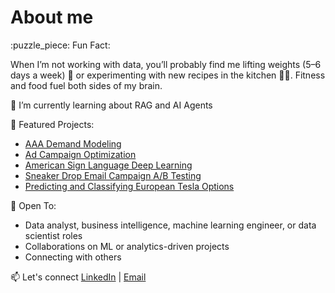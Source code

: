 # About me

:puzzle_piece: Fun Fact:

When I’m not working with data, you’ll probably find me lifting weights (5–6 days a week) 💪 or experimenting with new recipes in the kitchen 👨‍🍳. Fitness and food fuel both sides of my brain.

🌱 I’m currently learning about RAG and AI Agents

📌 Featured Projects:
- [AAA Demand Modeling](https://github.com/ssithimo/aaa-demand-modeling) 
- [Ad Campaign Optimization](https://github.com/ssithimo/ad-campaign-optimization)
- [American Sign Language Deep Learning](https://github.com/ssithimo/deep-learning-asl)
- [Sneaker Drop Email Campaign A/B Testing](https://github.com/ssithimo/sneaker-drop-campaign)
- [Predicting and Classifying European Tesla Options](https://github.com/ssithimo/tesla-options-ml)

:door: Open To:
- Data analyst, business intelligence, machine learning engineer, or data scientist roles
- Collaborations on ML or analytics-driven projects
- Connecting with others

📫 Let's connect [LinkedIn](https://www.linkedin.com/in/samsithimolada/) | [Email](mailto:sam.sithimolada.2024@marshall.usc.edu)
